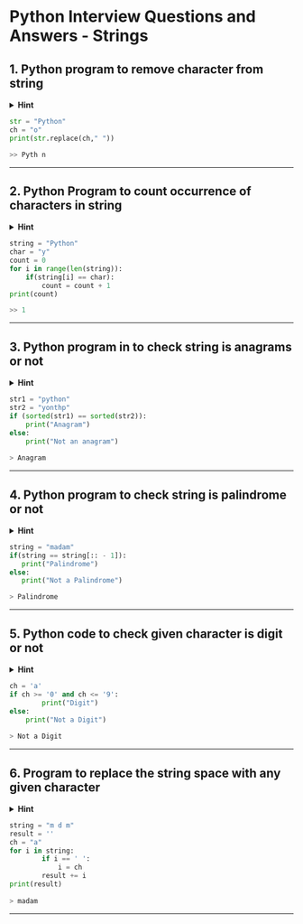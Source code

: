 # Python Interview Questions and Answers - Strings


## 1. Python program to remove character from string


<details><summary><b>Hint</b></summary>
<p>

> **Input** - Python
>
> **Input Character** - o
>
> **Output** - Pythn

</p>
</details>

```python
str = "Python"
ch = "o"
print(str.replace(ch," ")) 

>> Pyth n

```

---

## 2. Python Program to count occurrence of characters in string

<details><summary><b>Hint</b></summary>
<p>

> **Input** - Python
>
> **Input Character** - o
>
> **Output** - 1

</p>
</details>

```python
string = "Python"
char = "y"
count = 0
for i in range(len(string)):
    if(string[i] == char):
        count = count + 1
print(count)

>> 1

```
---

## 3. Python program in to check string is anagrams or not

<details><summary><b>Hint</b></summary>
<p>

> Input - Python
>
> Input Character - onypth
>
> Output - Anagrams
    
</p>
</details>

```python
str1 = "python"
str2 = "yonthp"
if (sorted(str1) == sorted(str2)):
    print("Anagram")
else:
    print("Not an anagram")
    
> Anagram

```

---

## 4. Python program to check string is palindrome or not

<details><summary><b>Hint</b></summary>
<p>

> Input - madam
>
> Output - Palindrome
    
</p>
</details>

```python
string = "madam"
if(string == string[:: - 1]):
   print("Palindrome")
else:
   print("Not a Palindrome") 

> Palindrome

```
---

## 5. Python code to check given character is digit or not

<details><summary><b>Hint</b></summary>
<p>

> Input - a
>
> Output - Not a Digit
    
</p>
</details>

```python
ch = 'a'
if ch >= '0' and ch <= '9': 
    	print("Digit")
else: 
    print("Not a Digit")
    
> Not a Digit


```
---

## 6. Program to replace the string space with any given character

<details><summary><b>Hint</b></summary>
<p>

> Input - m m
> Input charcter - a
> Output - mam
    
</p>
</details>

```python
string = "m d m"
result = '' 
ch = "a"
for i in string:  
        if i == ' ':  
            i = ch   
        result += i  
print(result)
    
> madam

```

---
